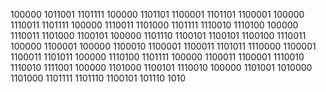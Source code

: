 100000 1011001 1101111 100000 1101101 1100001 1101101 1100001 100000 1110011 1101111 100000 1110011 1101000 1101111 1110010 1110100 100000 1110011 1101000 1100101 100000 1101110 1100101 1100101 1100100 1110011 100000 1100001 100000 1100010 1100001 1100011 1101011 1110000 1100001 1100011 1101011 100000 1110100 1101111 100000 1100011 1100001 1110010 1110010 1111001 100000 1101000 1100101 1110010 100000 1101001 1010000 1101000 1101111 1101110 1100101 101110 1010

